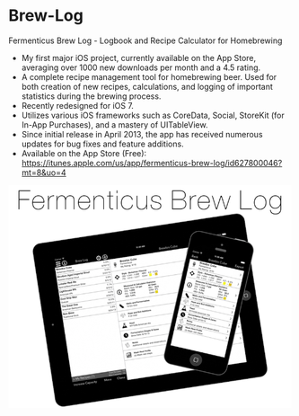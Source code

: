 Brew-Log
========

Fermenticus Brew Log - Logbook and Recipe Calculator for Homebrewing

* My first major iOS project, currently available on the App Store, averaging over 1000 new downloads per month and a 4.5 rating.
* A complete recipe management tool for homebrewing beer.  Used for both creation of new recipes, calculations, and logging of important statistics during the brewing process.
* Recently redesigned for iOS 7.
* Utilizes various iOS frameworks such as CoreData, Social, StoreKit (for In-App Purchases), and a mastery of UITableView.
* Since initial release in April 2013, the app has received numerous updates for bug fixes and feature additions.
* Available on the App Store (Free): https://itunes.apple.com/us/app/fermenticus-brew-log/id627800046?mt=8&uo=4 


![Brew Log Image](Screenshots/brewlog_graphic-800w.png "Brew Log")



